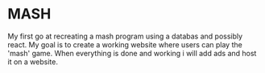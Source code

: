 # MASH
My first go at recreating a mash program using a databas and possibly react.
My goal is to create a working website where users can play the 'mash' game. When everything is done and working i will add ads and host it on a website.
